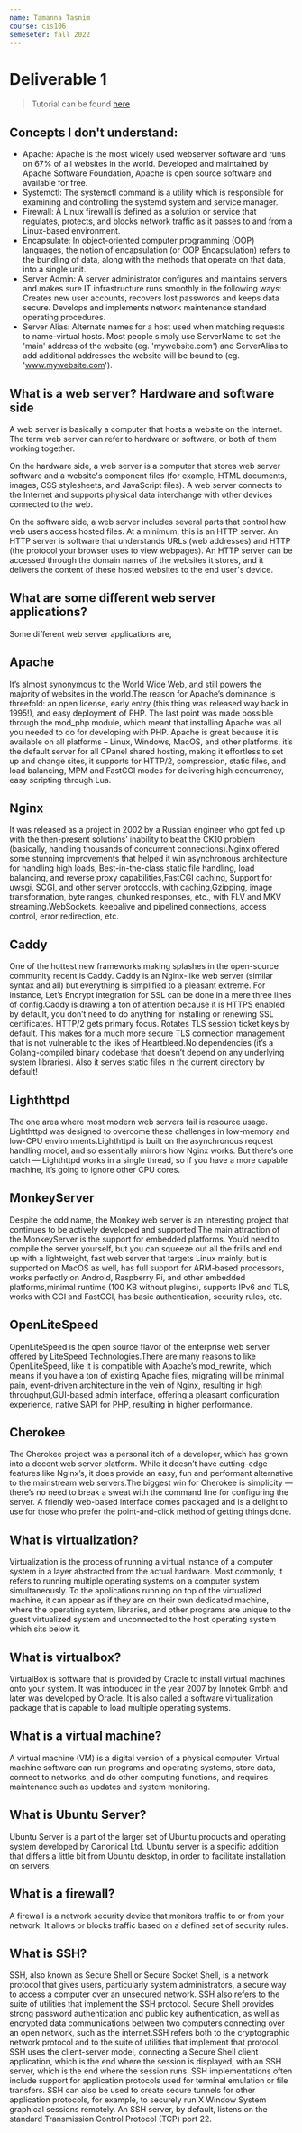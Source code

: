 ```yaml
---
name: Tamanna Tasnim
course: cis106
semeseter: fall 2022
---
```


# Deliverable 1
> Tutorial can be found [here](https://www.digitalocean.com/community/tutorials/how-to-install-the-apache-web-server-on-ubuntu-22-04)

## Concepts I don't understand:

* Apache: Apache is the most widely used webserver software and runs on 67% of all websites in the world. Developed and maintained by Apache Software Foundation, Apache is open source software and available for free.
* Systemctl: The systemctl command is a utility which is responsible for examining and controlling the systemd system and service manager.
* Firewall: A Linux firewall is defined as a solution or service that regulates, protects, and blocks network traffic as it passes to and from a Linux-based environment. 
* Encapsulate: In object-oriented computer programming (OOP) languages, the notion of encapsulation (or OOP Encapsulation) refers to the bundling of data, along with the methods that operate on that data, into a single unit.
* Server Admin: A server administrator configures and maintains servers and makes sure IT infrastructure runs smoothly in the following ways: Creates new user accounts, recovers lost passwords and keeps data secure. Develops and implements network maintenance standard operating procedures. 
* Server Alias:  Alternate names for a host used when matching requests to name-virtual hosts. Most people simply use ServerName to set the 'main' address of the website (eg. 'mywebsite.com') and ServerAlias to add additional addresses the website will be bound to (eg. 'www.mywebsite.com').

##  What is a web server? Hardware and software side
A web server is basically a computer that hosts a website on the Internet.
The term web server can refer to hardware or software, or both of them working together.

On the hardware side, a web server is a computer that stores web server software and a website's component files (for example, HTML documents, images, CSS stylesheets, and JavaScript files). A web server connects to the Internet and supports physical data interchange with other devices connected to the web.

On the software side, a web server includes several parts that control how web users access hosted files. At a minimum, this is an HTTP server. An HTTP server is software that understands URLs (web addresses) and HTTP (the protocol your browser uses to view webpages). An HTTP server can be accessed through the domain names of the websites it stores, and it delivers the content of these hosted websites to the end user's device.

 ##  What are some different web server applications?
Some different web server applications are,

## Apache
It’s almost synonymous to the World Wide Web, and still powers the majority of websites in the world.The reason for Apache’s dominance is threefold: an open license, early entry (this thing was released way back in 1995!), and easy deployment of PHP. The last point was made possible through the mod_php module, which meant that installing Apache was all you needed to do for developing with PHP. Apache is great because it is available on all platforms – Linux, Windows, MacOS, and other platforms,
it’s the default server for all CPanel shared hosting, making it effortless to set up and change sites, it supports for HTTP/2, compression, static files, and load balancing, MPM and FastCGI modes for delivering high concurrency, easy scripting through Lua.

## Nginx
It was released as a project in 2002 by a Russian engineer who got fed up with the then-present solutions’ inability to beat the CK10 problem (basically, handling thousands of concurrent connections).Nginx offered some stunning improvements that helped it win asynchronous architecture for handling high loads, Best-in-the-class static file handling, load balancing, and reverse proxy capabilities,FastCGI caching, Support for uwsgi, SCGI, and other server protocols, with caching,Gzipping, image transformation, byte ranges, chunked responses, etc., with FLV and MKV streaming.WebSockets, keepalive and pipelined connections, access control, error redirection, etc.

## Caddy
One of the hottest new frameworks making splashes in the open-source community recent is Caddy. Caddy is an Nginx-like web server (similar syntax and all) but everything is simplified to a pleasant extreme. For instance, Let’s Encrypt integration for SSL can be done in a mere three lines of config.Caddy is drawing a ton of attention because it is HTTPS enabled by default, you don’t need to do anything for installing or renewing SSL certificates. HTTP/2 gets primary focus.
Rotates TLS session ticket keys by default. This makes for a much more secure TLS connection management that is not vulnerable to the likes of Heartbleed.No dependencies (it’s a Golang-compiled binary codebase that doesn’t depend on any underlying system libraries). Also it serves static files in the current directory by default!

## Lighthttpd
The one area where most modern web servers fail is resource usage. Lighthttpd was designed to overcome these challenges in low-memory and low-CPU environments.Lighthttpd is built on the asynchronous request handling model, and so essentially mirrors how Nginx works. But there’s one catch — Lighthttpd works in a single thread, so if you have a more capable machine, it’s going to ignore other CPU cores. 
  
## MonkeyServer
Despite the odd name, the Monkey web server is an interesting project that continues to be actively developed and supported.The main attraction of the MonkeyServer is the support for embedded platforms. You’d need to compile the server yourself, but you can squeeze out all the frills and end up with a lightweight, fast web server that targets Linux mainly, but is supported on MacOS as well, has full support for ARM-based processors, works perfectly on Android, Raspberry Pi, and other embedded platforms,minimal runtime (100 KB without plugins), supports IPv6 and TLS, works with CGI and FastCGI, has basic authentication, security rules, etc.
  
## OpenLiteSpeed 
OpenLiteSpeed is the open source flavor of the enterprise web server offered by LiteSpeed Technologies.There are many reasons to like OpenLiteSpeed, like it is compatible with Apache’s mod_rewrite, which means if you have a ton of existing Apache files, migrating will be minimal pain, event-driven architecture in the vein of Nginx, resulting in high throughput,GUI-based admin interface, offering a pleasant configuration experience, native SAPI for PHP, resulting in higher performance.

## Cherokee
The Cherokee project was a personal itch of a developer, which has grown into a decent web server platform. While it doesn’t have cutting-edge features like Nginx’s, it does provide an easy, fun and performant alternative to the mainstream web servers.The biggest win for Cherokee is simplicity — there’s no need to break a sweat with the command line for configuring the server. A friendly web-based interface comes packaged and is a delight to use for those who prefer the point-and-click method of getting things done.

##  What is virtualization?
Virtualization is the process of running a virtual instance of a computer system in a layer abstracted from the actual hardware. Most commonly, it refers to running multiple operating systems on a computer system simultaneously. To the applications running on top of the virtualized machine, it can appear as if they are on their own dedicated machine, where the operating system, libraries, and other programs are unique to the guest virtualized system and unconnected to the host operating system which sits below it.

##  What is virtualbox?
VirtualBox is software that is provided by Oracle to install virtual machines onto your system. It was introduced in the year 2007 by Innotek Gmbh and later was developed by Oracle. It is also called a software virtualization package that is capable to load multiple operating systems.

 ##  What is a virtual machine?
A virtual machine (VM) is a digital version of a physical computer. Virtual machine software can run programs and operating systems, store data, connect to networks, and do other computing functions, and requires maintenance such as updates and system monitoring.

 ##  What is Ubuntu Server?
Ubuntu Server is a part of the larger set of Ubuntu products and operating system developed by Canonical Ltd. Ubuntu server is a specific addition that differs a little bit from Ubuntu desktop, in order to facilitate installation on servers.

 ##  What is a firewall?
A firewall is a network security device that monitors traffic to or from your network. It allows or blocks traffic based on a defined set of security rules.

 ##  What is SSH?
 SSH, also known as Secure Shell or Secure Socket Shell, is a network protocol that gives users, particularly system administrators, a secure way to access a computer over an unsecured network. SSH also refers to the suite of utilities that implement the SSH protocol. Secure Shell provides strong password authentication and public key authentication, as well as encrypted data communications between two computers connecting over an open network, such as the internet.SSH refers both to the cryptographic network protocol and to the suite of utilities that implement that protocol. SSH uses the client-server model, connecting a Secure Shell client application, which is the end where the session is displayed, with an SSH server, which is the end where the session runs. SSH implementations often include support for application protocols used for terminal emulation or file transfers. SSH can also be used to create secure tunnels for other application protocols, for example, to securely run X Window System graphical sessions remotely. An SSH server, by default, listens on the standard Transmission Control Protocol (TCP) port 22.
